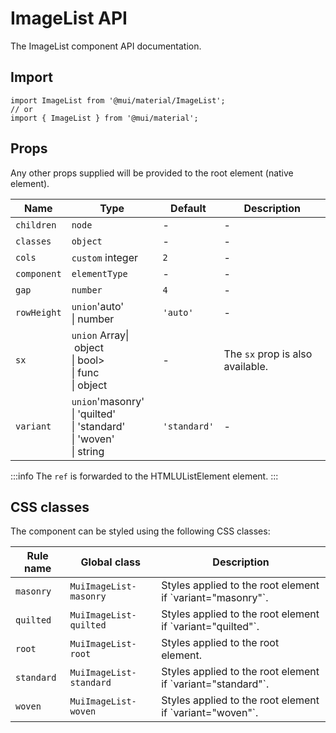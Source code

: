 # ImageList API

The ImageList component API documentation.

## Import

```
import ImageList from '@mui/material/ImageList';
// or
import { ImageList } from '@mui/material';
```

## Props

Any other props supplied will be provided to the root element (native element).

| Name | Type | Default | Description |
| --- | --- | --- | --- |
| `children` | `node` | - | - |
| `classes` | `object` | - | - |
| `cols` | `custom` integer | `2` | - |
| `component` | `elementType` | - | - |
| `gap` | `number` | `4` | - |
| `rowHeight` | `union`'auto'<br>\| number | `'auto'` | - |
| `sx` | `union` Array\| object<br>\| bool><br>\| func<br>\| object | - | The `sx` prop is also available. |
| `variant` | `union`'masonry'<br>\| 'quilted'<br>\| 'standard'<br>\| 'woven'<br>\| string | `'standard'` | - |

:::info
The `ref` is forwarded to the HTMLUListElement element.
:::

## CSS classes

The component can be styled using the following CSS classes:

| Rule name | Global class | Description |
| --- | --- | --- |
| `masonry` | `MuiImageList-masonry` | Styles applied to the root element if \`variant="masonry"\`. |
| `quilted` | `MuiImageList-quilted` | Styles applied to the root element if \`variant="quilted"\`. |
| `root` | `MuiImageList-root` | Styles applied to the root element. |
| `standard` | `MuiImageList-standard` | Styles applied to the root element if \`variant="standard"\`. |
| `woven` | `MuiImageList-woven` | Styles applied to the root element if \`variant="woven"\`. |